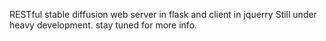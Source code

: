 RESTful stable diffusion web server in flask and client in jquerry
Still under heavy development. stay tuned for more info.
